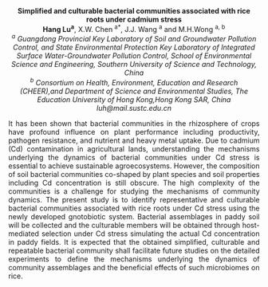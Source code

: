 <center><strong>Simplified and culturable bacterial communities associated
with rice roots under cadmium stress</strong>
<center><strong>Hang Lu<sup>a</sup></strong>, X.W. Chen <sup>a*</sup>, J.J. Wang <sup>a</sup> and M.H.Wong <sup>a, b</sup>


<center><i><sup>a</sup> Guangdong Provincial Key Laboratory of Soil and Groundwater
Pollution Control, and State Environmental Protection Key Laboratory of Integrated Surface Water-Groundwater Pollution Control, School of Environmental Science and Engineering, Southern University of Science and
Technology, China</i>

<center><i><sup>b</sup> Consortium on Health, Environment, Education and Research (CHEER),and Department of Science and Environmental Studies, The Education University of Hong Kong,Hong Kong SAR, China</i>

<center><i>luh@mail.sustc.edu.cn</i>

<p style=text-align:justify>It has been shown that bacterial communities in the rhizosphere of crops
have profound influence on plant performance including productivity,
pathogen resistance, and nutrient and heavy metal uptake. Due to cadmium
(Cd) contamination in agricultural lands, understanding the mechanisms
underlying the dynamics of bacterial communities under Cd stress is
essential to achieve sustainable agroecosystems. However, the
composition of soil bacterial communities co-shaped by plant species and soil
properties including Cd concentration is still obscure. The high
complexity of the communities is a challenge for studying the mechanisms
of community dynamics. The present study is to identify representative
and culturable bacterial communities associated with rice roots under Cd
stress using the newly developed gnotobiotic system. Bacterial
assemblages in paddy soil will be collected and the culturable members
will be obtained through host-mediated selection under Cd stress
simulating the actual Cd concentration in paddy fields. It is expected
that the obtained simplified, culturable and repeatable bacterial
community shall facilitate future studies on the detailed experiments to
define the mechanisms underlying the dynamics of community assemblages
and the beneficial effects of such microbiomes on rice.

